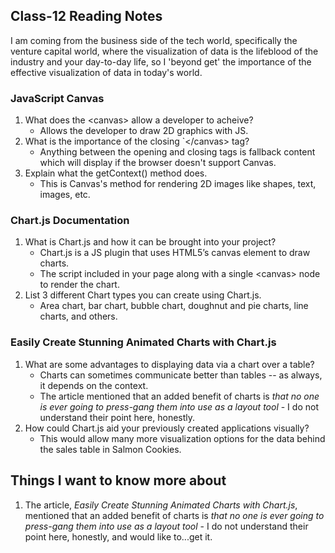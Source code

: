 ## Class-12 Reading Notes  
<p>I am coming from the business side of the tech world, specifically the venture capital world, where the visualization of data is the lifeblood of the industry and your day-to-day life, so I 'beyond get' the importance of the effective visualization of data in today's world.</p>

### JavaScript Canvas

1. What does the <canvas\> allow a developer to acheive?
    * Allows the developer to draw 2D graphics with JS.
2. What is the importance of the closing `</canvas\> tag?
    * Anything between the opening and closing tags is fallback content which will display if the browser doesn't support Canvas.
3. Explain what the getContext() method does.
    * This is Canvas's method for rendering 2D images like shapes, text, images, etc. 
    
### Chart.js Documentation

1. What is Chart.js and how it can be brought into your project?
    * Chart.js is a JS plugin that uses HTML5’s canvas element to draw charts.
    * The script included in your page along with a single <canvas\> node to render the chart.
2. List 3 different Chart types you can create using Chart.js.
    * Area chart, bar chart, bubble chart, doughnut and pie charts, line charts, and others.

### Easily Create Stunning Animated Charts with Chart.js

1. What are some advantages to displaying data via a chart over a table?
    * Charts can sometimes communicate better than tables -- as always, it depends on the context.
    * The article mentioned that an added benefit of charts is *that no one is ever going to press-gang them into use as a layout tool* - I do not understand their point here, honestly.
2. How could Chart.js aid your previously created applications visually?
    * This would allow many more visualization options for the data behind the sales table in Salmon Cookies.

## Things I want to know more about

1. The article, *Easily Create Stunning Animated Charts with Chart.js*, mentioned that an added benefit of charts is *that no one is ever going to press-gang them into use as a layout tool* - I do not understand their point here, honestly, and would like to...get it.